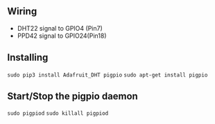 ## Wiring
- DHT22 signal to GPIO4 (Pin7)
- PPD42 signal to GPIO24(Pin18)

## Installing
`sudo pip3 install Adafruit_DHT pigpio`
`sudo apt-get install pigpio`

## Start/Stop the pigpio daemon
`sudo pigpiod`
`sudo killall pigpiod`